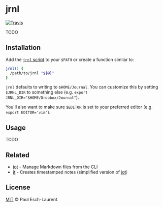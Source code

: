 # jrnl

[![Travis](https://img.shields.io/travis/Pinjasaur/jrnl.svg)](https://travis-ci.org/Pinjasaur/jrnl)

TODO

## Installation

Add the [`jrnl` script](/jrnl) to your `$PATH` or create a function similar to:

```bash
jrnl() { 
  /path/to/jrnl "${@}" 
}
```

`jrnl` defaults to writing to `$HOME/Journal`. You can customize this by setting
`$JRNL_DIR` to something else (e.g. `export JRNL_DIR="$HOME/Dropbox/Journal"`).

You'll also want to make sure `$EDITOR` is set to your preferred editor 
(e.g. `export EDITOR='vim'`).

## Usage

TODO

## Related

- [jot] - Manage Markdown files from the CLI
- [jt] - Creates timestamped notes (simplified version of [jot])

## License

[MIT][license] &copy; Paul Esch-Laurent.

[jot]: https://github.com/Pinjasaur/jot
[jt]: https://github.com/Pinjasaur/jt
[license]: https://pinjasaur.mit-license.org/2020
